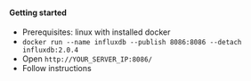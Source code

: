 #### Getting started
* Prerequisites: linux with installed docker
* `docker run --name influxdb --publish 8086:8086 --detach influxdb:2.0.4`
* Open `http://YOUR_SERVER_IP:8086/`
* Follow instructions
